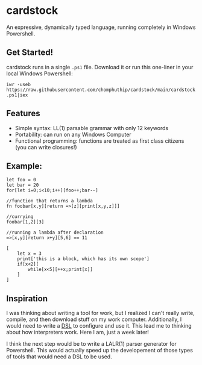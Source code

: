 # cardstock
An expressive, dynamically typed language, running completely in Windows Powershell.

## Get Started!
cardstock runs in a single `.ps1` file. Download it or run this one-liner in your local Windows Powershell:


`iwr -useb https://raw.githubusercontent.com/chomphuthip/cardstock/main/cardstock.ps1|iex`

## Features
* Simple syntax: LL(1) parsable grammar with only 12 keywords
* Portability: can run on any Windows Computer
* Functional programming: functions are treated as first class citizens (you can write closures!)

## Example:
```
let foo = 0
let bar = 20
for[let i=0;i<10;i++][foo++;bar--]

//function that returns a lambda
fn foobar[x,y][return =>[z][print[x,y,z]]]

//currying
foobar[1,2][3]

//running a lambda after declaration
=>[x,y][return x+y][5,6] == 11

[
    let x = 3
    print['this is a block, which has its own scope']
    if[x<2][
        while[x<5][++x;print[x]]
    ]
]
```

## Inspiration
I was thinking about writing a tool for work, but I realized I can't really write, compile, and then download stuff on my work computer. Additionally, I would need to write a [DSL](https://en.wikipedia.org/wiki/Domain-specific_language) to configure and use it. This lead me to thinking about how interpreters work. Here I am, just a week later!

I think the next step would be to write a LALR(1) parser generator for Powershell. This would actually speed up the developement of those types of tools that would need a DSL to be used.
